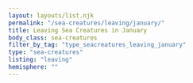 ```yaml
---
layout: layouts/list.njk
permalink: "/sea-creatures/leaving/january/"
title: Leaving Sea Creatures in January
body_class: sea-creatures
filter_by_tag: "type_seacreatures_leaving_january"
type: "sea-creatures"
listing: "leaving"
hemisphere: ""
---
```

